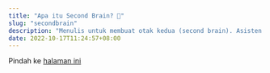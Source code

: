 ```yaml
---
title: "Apa itu Second Brain? 🧠"
slug: "secondbrain"
description: "Menulis untuk membuat otak kedua (second brain). Asisten untuk membantu kamu berpikir"
date: 2022-10-17T11:24:57+08:00
---
```


Pindah ke [halaman ini](https://hilman.space/secondbrain/)